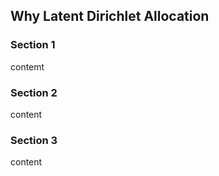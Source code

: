 ## Why Latent Dirichlet Allocation



### Section 1

contemt

### Section 2

content

### Section 3

content

